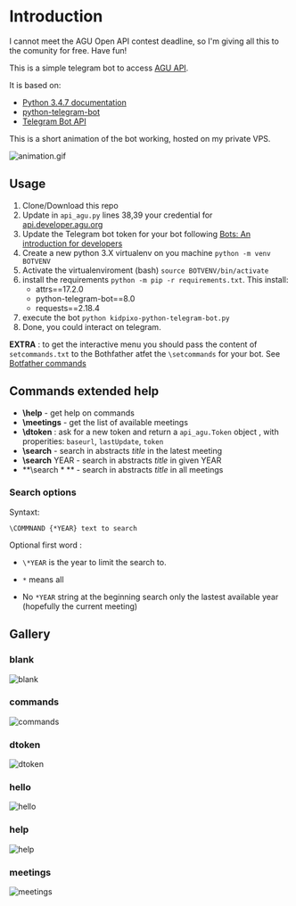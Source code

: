 # Introduction

I cannot meet the AGU Open API contest deadline, so I'm giving all this to the comunity for free. Have fun!

This is a simple telegram bot to access [AGU API](https://api.developer.agu.org:8443/swagger-ui.html).

It is based on:

- [Python 3.4.7 documentation](https://docs.python.org/3.4/)
- [python-telegram-bot](https://github.com/python-telegram-bot/python-telegram-bot)
- [Telegram Bot API](https://core.telegram.org/bots/api)

This is a short animation of the bot working, hosted on my private VPS.

![animation.gif](images/animation.gif)


## Usage

1. Clone/Download this repo
2. Update in `api_agu.py` lines 38,39 your credential for [api.developer.agu.org](http://api.developer.agu.org/)
3. Update the Telegram bot token for your bot following [Bots: An introduction for developers](https://core.telegram.org/bots#creating-a-new-bot) 
4. Create a new python 3.X virtualenv on you machine `python -m venv BOTVENV`
5. Activate the virtualenviroment (bash) `source BOTVENV/bin/activate`
6. install the requirements `python -m pip -r requirements.txt`. This install:
    - attrs==17.2.0
    - python-telegram-bot==8.0
    - requests==2.18.4
7. execute the bot `python kidpixo-python-telegram-bot.py`
8. Done, you could interact on telegram.

**EXTRA** : to get the interactive menu you should pass the content of `setcommands.txt` to the Bothfather atfet the `\setcommands` for your bot. See [Botfather commands](https://core.telegram.org/bots#botfather-commands)

## Commands extended help

- **\\help** - get help on commands
- **\\meetings** - get the list of available meetings
- **\\dtoken** : ask for a new token and return a `api_agu.Token` object , with properities: `baseurl`, `lastUpdate`, `token`
- **\\search** - search in abstracts _title_ in the latest meeting
- **\\search** YEAR - search in abstracts _title_ in given YEAR
- **\\search \* ** - search in abstracts _title_ in all meetings

### Search options

Syntaxt:

```
\COMMNAND {*YEAR} text to search
```

Optional first word :

- `\*YEAR` is the year to limit the search to.

- `*` means all

- No `*YEAR` string at the beginning search only the lastest available year (hopefully the current meeting)



## Gallery

### blank
![blank](images/blank.jpg)

### commands
![commands](images/commands.jpg)

### dtoken
![dtoken](images/dtoken.jpg)

### hello
![hello](images/hello.jpg)

### help
![help](images/help.jpg)

### meetings
![meetings](images/meetings.jpg)


